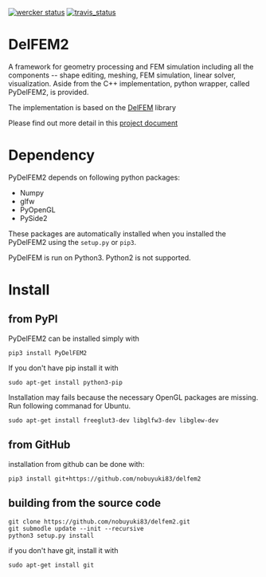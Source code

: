 [![wercker status](https://app.wercker.com/status/03b6d924ec82270e22a04c3584fbf4de/s/master "wercker status")](https://app.wercker.com/project/byKey/03b6d924ec82270e22a04c3584fbf4de)  [![travis_status](https://travis-ci.org/nobuyuki83/delfem2.svg?branch=master)](https://travis-ci.org/nobuyuki83/delfem2)


# DelFEM2

A framework for geometry processing and FEM simulation including all the components -- shape editing, meshing, FEM simulation, linear solver, visualization. Aside from the C++ implementation, python wrapper, called PyDelFEM2, is provided. 

The implementation is based on the [DelFEM](https://github.com/nobuyuki83/DelFEM) library

Please find out more detail in this [project document](https://nobuyuki83.github.io/delfem2/)


# Dependency

PyDelFEM2 depends on following python packages:
- Numpy
- glfw
- PyOpenGL  
- PySide2

These packages are automatically installed when you installed the PyDelFEM2 using the ```setup.py``` or ```pip3```.

PyDelFEM is run on Python3. Python2 is not supported.

# Install

## from PyPl

PyDelFEM2 can be installed simply with 

```
pip3 install PyDelFEM2
```

If you don't have pip install it with

```
sudo apt-get install python3-pip
```


Installation may fails because the necessary OpenGL packages are missing. Run following commanad for Ubuntu.

```
sudo apt-get install freeglut3-dev libglfw3-dev libglew-dev
```



## from GitHub

installation from github can be done with:
```
pip3 install git+https://github.com/nobuyuki83/delfem2
```


## building from the source code

```
git clone https://github.com/nobuyuki83/delfem2.git
git submodle update --init --recursive
python3 setup.py install
```

if you don't have git, install it with 
```
sudo apt-get install git
```



